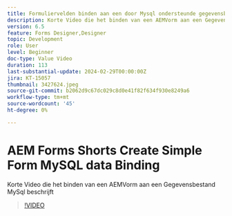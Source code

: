 ```yaml
---
title: Formuliervelden binden aan een door Mysql ondersteunde gegevensbron in Forms Designer
description: Korte Video die het binden van een AEMVorm aan een Gegevensbestand MySql beschrijft
version: 6.5
feature: Forms Designer,Designer
topic: Development
role: User
level: Beginner
doc-type: Value Video
duration: 113
last-substantial-update: 2024-02-29T00:00:00Z
jira: KT-15057
thumbnail: 3427624.jpeg
source-git-commit: b2062d9c67dc029c8d0e41f82f634f930e8249a6
workflow-type: tm+mt
source-wordcount: '45'
ht-degree: 0%

---
```



# AEM Forms Shorts Create Simple Form MySQL data Binding

Korte Video die het binden van een AEMVorm aan een Gegevensbestand MySql beschrijft

>[!VIDEO](https://video.tv.adobe.com/v/3427624/?learn=on)

